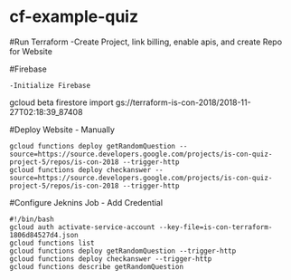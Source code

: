 # cf-example-quiz


#Run Terraform
	-Create Project, link billing, enable apis, and create Repo for Website


#Firebase

	-Initialize Firebase

gcloud beta firestore import gs://terraform-is-con-2018/2018-11-27T02:18:39_87408


#Deploy Website - Manually 

	gcloud functions deploy getRandomQuestion --source=https://source.developers.google.com/projects/is-con-quiz-project-5/repos/is-con-2018 --trigger-http
	gcloud functions deploy checkanswer --source=https://source.developers.google.com/projects/is-con-quiz-project-5/repos/is-con-2018 --trigger-http


#Configure Jeknins Job
	- Add Credential
 

	#!/bin/bash
	gcloud auth activate-service-account --key-file=is-con-terraform-1806d84527d4.json
	gcloud functions list
	gcloud functions deploy getRandomQuestion --trigger-http
	gcloud functions deploy checkanswer --trigger-http
	gcloud functions describe getRandomQuestion
